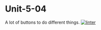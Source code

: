 # Unit-5-04
A lot of buttons to do different things.
 [![linter](https://github.com/Hannah-Jurewicz-Turner/Unit-5-04/workflows/linter/badge.svg)](https://github.com/marketplace/actions/super-linter)
